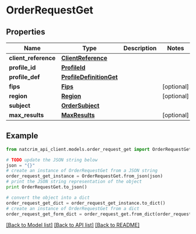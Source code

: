 # OrderRequestGet


## Properties
Name | Type | Description | Notes
------------ | ------------- | ------------- | -------------
**client_reference** | [**ClientReference**](ClientReference.md) |  | 
**profile_id** | [**ProfileId**](ProfileId.md) |  | 
**profile_def** | [**ProfileDefinitionGet**](ProfileDefinitionGet.md) |  | 
**fips** | [**Fips**](Fips.md) |  | [optional] 
**region** | [**Region**](Region.md) |  | [optional] 
**subject** | [**OrderSubject**](OrderSubject.md) |  | 
**max_results** | [**MaxResults**](MaxResults.md) |  | [optional] 

## Example

```python
from natcrim_api_client.models.order_request_get import OrderRequestGet

# TODO update the JSON string below
json = "{}"
# create an instance of OrderRequestGet from a JSON string
order_request_get_instance = OrderRequestGet.from_json(json)
# print the JSON string representation of the object
print OrderRequestGet.to_json()

# convert the object into a dict
order_request_get_dict = order_request_get_instance.to_dict()
# create an instance of OrderRequestGet from a dict
order_request_get_form_dict = order_request_get.from_dict(order_request_get_dict)
```
[[Back to Model list]](../README.md#documentation-for-models) [[Back to API list]](../README.md#documentation-for-api-endpoints) [[Back to README]](../README.md)


